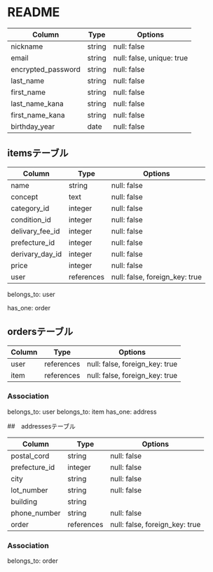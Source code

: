 # README


| Column             | Type       | Options                        |
| -------------------| ---------- | ------------------------------ |
| nickname           | string     | null: false                    |
| email              | string     | null: false, unique: true      |
| encrypted_password | string     | null: false                    |
| last_name          | string     | null: false                    |
| first_name         | string     | null: false                    |
| last_name_kana     | string     | null: false                    |
| first_name_kana    | string     | null: false                    |
| birthday_year      | date       | null: false                    |



## itemsテーブル

| Column             | Type       | Options                        |
| -------------------| ---------- | ------------------------------ |
| name               | string     | null: false                    |
| concept            | text       | null: false                    |
| category_id        | integer    | null: false                    |
| condition_id       | integer    | null: false                    |
| delivary_fee_id    | integer    | null: false                    |
| prefecture_id      | integer    | null: false                    |
| derivary_day_id    | integer    | null: false                    |
| price              | integer    | null: false                    |
| user               | references | null: false, foreign_key: true |

belongs_to: user

has_one: order


## ordersテーブル

| Column             | Type       | Options                        |
| -------------------| ---------- | ------------------------------ |
| user               | references | null: false, foreign_key: true |
| item               | references | null: false, foreign_key: true |

### Association

belongs_to: user
belongs_to: item
has_one: address





##　addressesテーブル

| Column             | Type       | Options                        |
| -------------------| ---------- | ------------------------------ |
| postal_cord        | string     | null: false                    |
| prefecture_id      | integer    | null: false                    |
| city               | string     | null: false                    |
| lot_number         | string     | null: false                    |
| building           | string     |                                |
| phone_number       | string     | null: false                    |
| order              | references | null: false, foreign_key: true |


### Association

belongs_to: order
